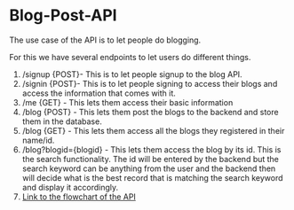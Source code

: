 # Blog-Post-API

The use case of the API is to let people do blogging.

For this we have several endpoints to let users do different things.

1. /signup {POST}- This is to let people signup to the blog API.
2. /signin {POST}- This is to let people signing to access their blogs and access the information that comes with it.
3. /me {GET} - This lets them access their basic information
4. /blog {POST} - This lets them post the blogs to the backend and store them in the database.
5. /blog {GET} - This lets them access all the blogs they registered in their name/id.
6. /blog?blogid={blogid} - This lets them access the blog by its id. This is the search functionality. The id will be entered by the backend but the search keyword can be anything from the user and the backend then will decide what is the best record that is matching the search keyword and display it accordingly.
7. [Link to the flowchart of the API](./flowchart.png)


